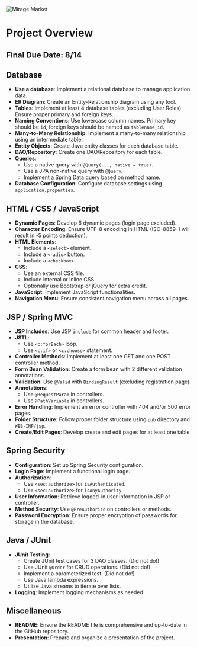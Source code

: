 ![Mirage Market]([src/main/webapp/pub/images/Mirage-Market.png](https://github.com/CodeNizam/capstone/blob/main/capstone/src/main/webapp/pub/images/Mirage-Market.png))


# Project Overview

## Final Due Date: 8/14

## Database

- **Use a database**: Implement a relational database to manage application data.
- **ER Diagram**: Create an Entity-Relationship diagram using any tool.
- **Tables**: Implement at least 4 database tables (excluding User Roles). Ensure proper primary and foreign keys.
- **Naming Conventions**: Use lowercase column names. Primary key should be `id`, foreign keys should be named as `tablename_id`.
- **Many-to-Many Relationship**: Implement a many-to-many relationship using an intermediate table.
- **Entity Objects**: Create Java entity classes for each database table.
- **DAO/Repository**: Create one DAO/Repository for each table.
- **Queries**:
  - Use a native query with `@Query(..., native = true)`.
  - Use a JPA non-native query with `@Query`.
  - Implement a Spring Data query based on method name.
- **Database Configuration**: Configure database settings using `application.properties`.

## HTML / CSS / JavaScript

- **Dynamic Pages**: Develop 6 dynamic pages (login page excluded).
- **Character Encoding**: Ensure UTF-8 encoding in HTML (ISO-8859-1 will result in -5 points deduction).
- **HTML Elements**:
  - Include a `<select>` element.
  - Include a `<radio>` button.
  - Include a `<checkbox>`.
- **CSS**:
  - Use an external CSS file.
  - Include internal or inline CSS.
  - Optionally use Bootstrap or jQuery for extra credit.
- **JavaScript**: Implement JavaScript functionalities.
- **Navigation Menu**: Ensure consistent navigation menu across all pages.

## JSP / Spring MVC

- **JSP Includes**: Use JSP `include` for common header and footer.
- **JSTL**:
  - Use `<c:forEach>` loop.
  - Use `<c:if>` or `<c:choose>` statement.
- **Controller Methods**: Implement at least one GET and one POST controller method.
- **Form Bean Validation**: Create a form bean with 2 different validation annotations.
- **Validation**: Use `@Valid` with `BindingResult` (excluding registration page).
- **Annotations**:
  - Use `@RequestParam` in controllers.
  - Use `@PathVariable` in controllers.
- **Error Handling**: Implement an error controller with 404 and/or 500 error pages.
- **Folder Structure**: Follow proper folder structure using `pub` directory and `WEB-INF/jsp`.
- **Create/Edit Pages**: Develop create and edit pages for at least one table.

## Spring Security

- **Configuration**: Set up Spring Security configuration.
- **Login Page**: Implement a functional login page.
- **Authorization**:
  - Use `<sec:authorize>` for `isAuthenticated`.
  - Use `<sec:authorize>` for `isAnyAuthority`.
- **User Information**: Retrieve logged-in user information in JSP or controller.
- **Method Security**: Use `@PreAuthorize` on controllers or methods.
- **Password Encryption**: Ensure proper encryption of passwords for storage in the database.

## Java / JUnit

- **JUnit Testing**:
  - Create JUnit test cases for 3 DAO classes. (Did not do!)
  - Use JUnit `@Order` for CRUD operations. (Did not do!)
  - Implement a parameterized test. (Did not do!)
  - Use Java lambda expressions.
  - Utilize Java streams to iterate over lists.
- **Logging**: Implement logging mechanisms as needed.

## Miscellaneous

- **README**: Ensure the README file is comprehensive and up-to-date in the GitHub repository.
- **Presentation**: Prepare and organize a presentation of the project.
